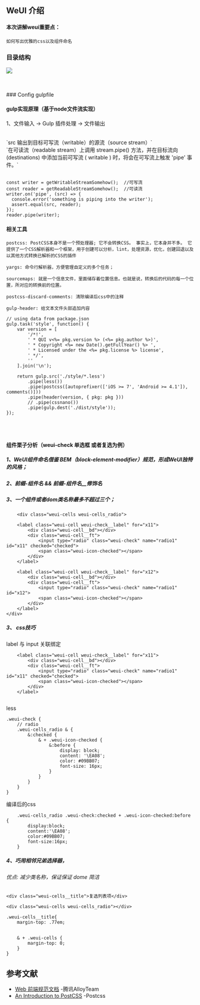 ## WeUI 介绍

#### 本次讲解weui重要点：

 `如何写出优雅的css以及组件命名`
  

### 目录结构
![](https://pic.36krcnd.com/avatar/201709/30055455/yvqynz0lsvc2l154.jpeg)

<br>

<br>
### Config gulpfile 	


#### gulp实现原理（基于node文件流实现）

1、文件输入 → Gulp 插件处理 → 文件输出

<br>
`src <stream.Readable> 输出到目标可写流（writable）的源流（source stream）`
<br>
`在可读流（readable stream）上调用 stream.pipe() 方法，并在目标流向 (destinations) 中添加当前可写流 ( writable ) 时，将会在可写流上触发 'pipe' 事件。`

```

const writer = getWritableStreamSomehow();  //可写流
const reader = getReadableStreamSomehow();  //可读流
writer.on('pipe', (src) => {
  console.error('something is piping into the writer');
  assert.equal(src, reader);
});
reader.pipe(writer);

```


#### 相关工具

`postcss: PostCSS本身不是一个预处理器; 它不会转换CSS。 事实上，它本身并不多。 它提供了一个CSS解析器和一个框架，用于创建可以分析，lint，处理资源，优化，创建回退以及以其他方式转换已解析的CSS的插件`

`yargs: 命令行解析器，方便管理自定义的多个任务；`

`sourcemaps: 就是一个信息文件，里面储存着位置信息。也就是说，转换后的代码的每一个位置，所对应的转换前的位置。`

`postcss-discard-comments: 清除编译后css中的注释 `
 
`gulp-header: 给文本文件头部追加内容 `

```
// using data from package.json 
gulp.task('style', function() {
    var version = [
        '/*!',
        ' * QUI v<%= pkg.version %> (<%= pkg.author %>)',
        ' * Copyright <%= new Date().getFullYear() %> ',
        ' * Licensed under the <%= pkg.license %> license',
        ' */',
        ''
    ].join('\n');

    return gulp.src('./style/*.less')
        .pipe(less())
        .pipe(postcss([autoprefixer(['iOS >= 7', 'Android >= 4.1']), comments()]))
        .pipe(header(version, { pkg: pkg }))
        // .pipe(cssnano())
        .pipe(gulp.dest('./dist/style'));
});

```


<br><br>

#### 组件栗子分析（weui-check 单选框 或者复选为例）

##### 1、WeUI组件命名借鉴 BEM（block-element-modifier）规范，形成WeUI独特的风格；

##### 2、前缀-组件名 && 前缀-组件名__修饰名

##### 3、一个组件或者dom类名称最多不超过三个；

```	
    <div class="weui-cells weui-cells_radio">

    <label class="weui-cell weui-check__label" for="x11">
        <div class="weui-cell__bd"></div>
        <div class="weui-cell__ft">
            <input type="radio" class="weui-check" name="radio1" id="x11" checked="checked">
            <span class="weui-icon-checked"></span>
        </div>
    </label>

    <label class="weui-cell weui-check__label" for="x12">
        <div class="weui-cell__bd"></div>
        <div class="weui-cell__ft">
            <input type="radio" class="weui-check" name="radio1" id="x12">
            <span class="weui-icon-checked"></span>
        </div>
    </label>
</div>
```

##### 3、 css技巧

label 与 input 关联绑定
```
    <label class="weui-cell weui-check__label" for="x11">
        <div class="weui-cell__bd"></div>
        <div class="weui-cell__ft">
            <input type="radio" class="weui-check" name="radio1" id="x11" checked="checked">
            <span class="weui-icon-checked"></span>
        </div>
    </label>
     
```

less

```
.weui-check {
    // radio
    .weui-cells_radio & {
        &:checked {
            & + .weui-icon-checked {
                &:before {
                    display: block;
                    content: '\EA08';
                    color: #09BB07;
                    font-size: 16px;
                }
            }
        }
    }
}
```

编译后的css

```
    .weui-cells_radio .weui-check:checked + .weui-icon-checked:before {
        display:block;
        content:'\EA08';
        color:#09BB07;
        font-size:16px;
    } 
```



##### 4、巧用相邻兄弟选择器， 
###### 优点: 减少类名称，保证保证 dome 简洁


`<div class="weui-cells__title">复选列表项</div>`

`<div class="weui-cells weui-cells_radio"></div>`


```	
.weui-cells__title{
    margin-top: .77em;
  
   
    & + .weui-cells {
        margin-top: 0;
    }
}

```


## 参考文献

- [Web 前端规范文档](http://alloyteam.github.io/CodeGuide/) -腾讯AlloyTeam
- [An Introduction to PostCSS](https://www.sitepoint.com/an-introduction-to-postcss/) -Postcss






